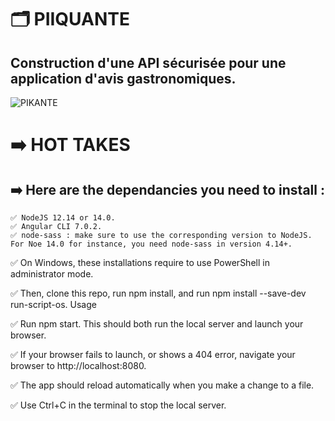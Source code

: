 # 🗂️ PIIQUANTE
## Construction d'une API sécurisée pour une application d'avis gastronomiques.
 
 
 ![PIKANTE](https://user-images.githubusercontent.com/77611825/169009354-4368ac31-9fc4-48a8-8eca-ffee8843e934.png)


# ➡️ HOT TAKES
## ➡️ Here are the dependancies you need to install :

    ✅ NodeJS 12.14 or 14.0.
    ✅ Angular CLI 7.0.2.
    ✅ node-sass : make sure to use the corresponding version to NodeJS. For Noe 14.0 for instance, you need node-sass in version 4.14+.

✅ On Windows, these installations require to use PowerShell in administrator mode.

✅ Then, clone this repo, run npm install, and run npm install --save-dev run-script-os.
Usage

✅ Run npm start. This should both run the local server and launch your browser.

✅ If your browser fails to launch, or shows a 404 error, navigate your browser to http://localhost:8080.

✅ The app should reload automatically when you make a change to a file.

✅ Use Ctrl+C in the terminal to stop the local server.
